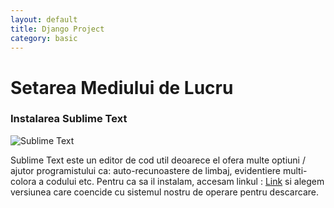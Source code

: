 ```yaml
---
layout: default
title: Django Project
category: basic
---
```


# Setarea Mediului de Lucru

### Instalarea Sublime Text
![Sublime Text](https://upload.wikimedia.org/wikipedia/en/4/4c/Sublime_Text_Logo.png)

Sublime Text este un editor de cod util deoarece el ofera multe optiuni / ajutor programistului ca: auto-recunoastere de limbaj, evidentiere multi-colora a codului etc.
Pentru ca sa il instalam, accesam linkul : [Link](https://www.sublimetext.com/3) si alegem versiunea care coencide cu sistemul nostru de operare pentru descarcare.


